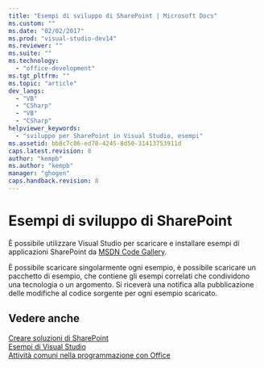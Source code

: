 ```yaml
---
title: "Esempi di sviluppo di SharePoint | Microsoft Docs"
ms.custom: ""
ms.date: "02/02/2017"
ms.prod: "visual-studio-dev14"
ms.reviewer: ""
ms.suite: ""
ms.technology: 
  - "office-development"
ms.tgt_pltfrm: ""
ms.topic: "article"
dev_langs: 
  - "VB"
  - "CSharp"
  - "VB"
  - "CSharp"
helpviewer_keywords: 
  - "sviluppo per SharePoint in Visual Studio, esempi"
ms.assetid: bb8c7c86-ed78-4245-8d50-31413753911d
caps.latest.revision: 8
author: "kempb"
ms.author: "kempb"
manager: "ghogen"
caps.handback.revision: 8
---
```

# Esempi di sviluppo di SharePoint
  È possibile utilizzare Visual Studio per scaricare e installare esempi di applicazioni SharePoint da [MSDN Code Gallery](http://go.microsoft.com/fwlink/?LinkId=254185).  
  
 È possibile scaricare singolarmente ogni esempio, è possibile scaricare un pacchetto di esempio, che contiene gli esempi correlati che condividono una tecnologia o un argomento.  Si riceverà una notifica alla pubblicazione delle modifiche al codice sorgente per ogni esempio scaricato.  
  
## Vedere anche  
 [Creare soluzioni di SharePoint](../sharepoint/create-sharepoint-solutions.md)   
 [Esempi di Visual Studio](http://go.microsoft.com/fwlink/?LinkId=150928)   
 [Attività comuni nella programmazione con Office](../vsto/common-tasks-in-office-programming.md)  
  
  